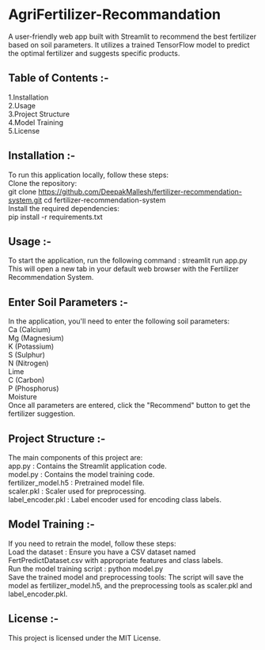 # AgriFertilizer-Recommandation
A user-friendly web app built with Streamlit to recommend the best fertilizer based on soil parameters. It utilizes a trained TensorFlow model to predict the optimal fertilizer and suggests specific products.

## Table of Contents :-
  1.Installation  
2.Usage  
3.Project Structure  
4.Model Training  
5.License  


## Installation :-  
To run this application locally, follow these steps:  
Clone the repository:  
git clone https://github.com/DeepakMallesh/fertilizer-recommendation-system.git
cd fertilizer-recommendation-system  
Install the required dependencies:  
pip install -r requirements.txt  

## Usage :-  
To start the application, run the following command : streamlit run app.py  
This will open a new tab in your default web browser with the Fertilizer Recommendation System.  

## Enter Soil Parameters :-  
In the application, you'll need to enter the following soil parameters:  
Ca (Calcium)  
Mg (Magnesium)  
K (Potassium)  
S (Sulphur)  
N (Nitrogen)  
Lime  
C (Carbon)  
P (Phosphorus)  
Moisture  
Once all parameters are entered, click the "Recommend" button to get the fertilizer suggestion.  

## Project Structure :-  
The main components of this project are:  
app.py : Contains the Streamlit application code.  
model.py : Contains the model training code.  
fertilizer_model.h5 : Pretrained model file.  
scaler.pkl : Scaler used for preprocessing.  
label_encoder.pkl : Label encoder used for encoding class labels.  

## Model Training :-  
If you need to retrain the model, follow these steps:  
Load the dataset : Ensure you have a CSV dataset named FertPredictDataset.csv with appropriate features and class labels.  
Run the model training script : python model.py  
Save the trained model and preprocessing tools: The script will save the model as fertilizer_model.h5, and the preprocessing tools as scaler.pkl and label_encoder.pkl.  

## License :-  
This project is licensed under the MIT License.  
